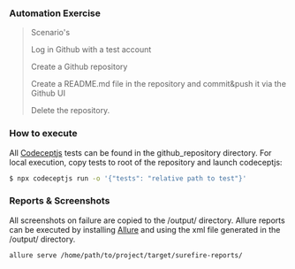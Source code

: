 ### Automation Exercise

> Scenario's
> 
> Log in Github with a test account
>
> Create a Github repository
> 
> Create a README.md file in the repository and commit&push it via the Github UI
> 
> Delete the repository.

### How to execute
All [Codeceptjs](https://codecept.io/installation/) tests can be found in the github_repository directory. For local execution, copy tests to root of the repository and launch codeceptjs:
```sh
$ npx codeceptjs run -o '{"tests": "relative path to test"}' 
```

### Reports & Screenshots
All screenshots on failure are copied to the /output/ directory.
Allure reports can be executed by installing [Allure](https://docs.qameta.io/allure/#_installing_a_commandline) and using the xml file generated in the /output/ directory.
```sh
allure serve /home/path/to/project/target/surefire-reports/
```
